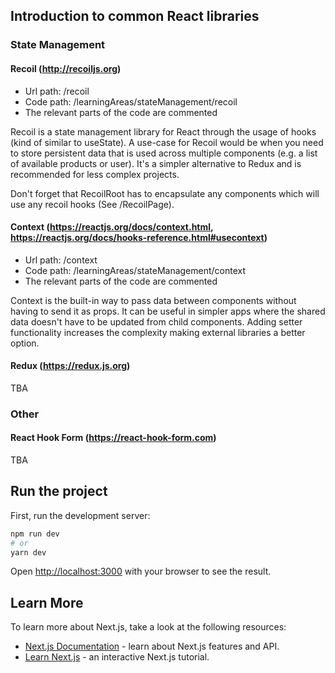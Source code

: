 ## Introduction to common React libraries

### State Management

#### Recoil (http://recoiljs.org)

- Url path: /recoil
- Code path: /learningAreas/stateManagement/recoil
- The relevant parts of the code are commented

Recoil is a state management library for React through the usage of hooks (kind of similar to useState).
A use-case for Recoil would be when you need to store persistent data that is used across multiple
components (e.g. a list of available products or user).
It's a simpler alternative to Redux and is recommended for less complex projects.

Don't forget that RecoilRoot has to encapsulate any components which will use any recoil hooks (See /RecoilPage).

#### Context (https://reactjs.org/docs/context.html, https://reactjs.org/docs/hooks-reference.html#usecontext)

- Url path: /context
- Code path: /learningAreas/stateManagement/context
- The relevant parts of the code are commented

Context is the built-in way to pass data between components without having to send it as props. It can be useful in simpler apps where the shared data doesn't have to be updated from child components. Adding setter functionality increases the complexity making external libraries a better option.

#### Redux (https://redux.js.org)

TBA

### Other

#### React Hook Form (https://react-hook-form.com)

TBA

## Run the project

First, run the development server:

```bash
npm run dev
# or
yarn dev
```

Open [http://localhost:3000](http://localhost:3000) with your browser to see the result.

## Learn More

To learn more about Next.js, take a look at the following resources:

- [Next.js Documentation](https://nextjs.org/docs) - learn about Next.js features and API.
- [Learn Next.js](https://nextjs.org/learn) - an interactive Next.js tutorial.
